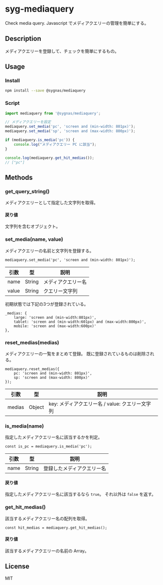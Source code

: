 # syg-mediaquery
Check media query.
Javascript でメディアクエリーの管理を簡単にする。

## Description
メディアクエリーを登録して、チェックを簡単にするもの。

## Usage
### Install
```sh
npm install --save @sygnas/mediaquery
```

### Script
```JavaScript
import mediaquery from '@sygnas/mediaquery';

// メディアクエリーを設定
mediaquery.set_media('pc', 'screen and (min-width: 801px)');
mediaquery.set_media('sp', 'screen and (max-width: 800px)');

if (mediaquery.is_media('pc')) {
    console.log("メディアクエリー PC に該当");
}

console.log(mediaquery.get_hit_medias());
// ["pc"]
```

## Methods

### get_query_string()

メディアクエリーとして指定した文字列を取得。

#### 戻り値

文字列を含むオブジェクト。


### set_media(name, value)

メディアクエリーの名前と文字列を登録する。

```
mediaquery.set_media('pc', 'screen and (min-width: 801px)');
```

| 引数 | 型 | 説明 |
| ---- | -- | ---- |
| name | String | メディアクエリー名 |
| value | String | クエリー文字列 |

初期状態では下記の3つが登録されている。

```
_medias: {
    large: 'screen and (min-width:801px)',
    tablet: 'screen and (min-width:601px) and (max-width:800px)',
    mobile: 'screen and (max-width:600px)'
},
```

### reset_medias(medias)

メディアクエリーの一覧をまとめて登録。
既に登録されているものは削除される。

```
mediaquery.reset_medias({
    pc: 'screen and (min-width: 801px)',
    sp: 'screen and (max-width: 800px)'
});
```

| 引数 | 型 | 説明 |
| ---- | -- | ---- |
| medias | Object | key: メディアクエリー名 / value: クエリー文字列 |

### is_media(name)

指定したメディアクエリー名に該当するかを判定。

```
const is_pc = mediaquery.is_media('pc');
```

| 引数 | 型 | 説明 |
| ---- | -- | ---- |
| name | String | 登録したメディアクエリー名 |

#### 戻り値

指定したメディアクエリー名に該当するなら `true`。
それ以外は `false` を返す。


### get_hit_medias()

該当するメディアクエリー名の配列を取得。

```
const hit_medias = mediaquery.get_hit_medias();
```

#### 戻り値

該当するメディアクエリーの名前の Array。


## License
MIT